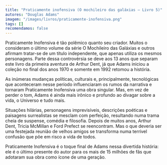 ```yaml
---
title: "Praticamente inofensiva (O mochileiro das galáxias – Livro 5)"
autores: "Douglas Adams"
imagem: "/images/livros/praticamente-inofensiva.png"
tags: []
recomendamos: false
---
```


Praticamente Inofensiva é tão polêmico quanto seu criador. Muitos o consideram o último volume da série O Mochileiro das Galáxias e outros afirmam tratar-se de um título independente, que apenas utiliza os mesmos personagens. Parte dessa controvérsia se deve aos 13 anos que separam este livro da primeira aventura de Arthur Dent, já que Adams iniciou a coleção no final dos anos 1970 e somente em 1992 retomou a história.

As inúmeras mudanças políticas, culturais e, principalmente, tecnológicas que aconteceram nesse período influenciaram os rumos da narrativa e tornaram Praticamente Inofensiva uma obra singular. Mas, em vez de perder o tom, Adams é ainda mais irônico e profundo ao divagar sobre a vida, o Universo e tudo mais.

Situações hilárias, personagens imprevisíveis, descrições poéticas e paisagens surrealistas se mesclam com perfeição, resultando numa trama cheia de suspense, comédia e filosofia. Depois de muitos anos, Arthur Dent, Tricia McMillan e Ford Prefect se reencontram. Mas o que deveria ser uma festejada reunião de velhos amigos se transforma numa terrível confusão que põe em risco a vida de todos.

Praticamente Inofensiva é o toque final de Adams nessa divertida história: ele é o último presente do autor para os mais de 15 milhões de fãs que adotaram sua obra como ícone de uma geração.
